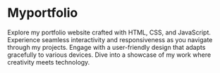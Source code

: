 # Myportfolio 
Explore my portfolio website crafted with HTML, CSS, and JavaScript. Experience seamless interactivity and responsiveness as you navigate through my projects. Engage with a user-friendly design that adapts gracefully to various devices. Dive into a showcase of my work where creativity meets technology.
